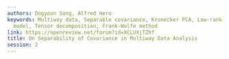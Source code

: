 ```yaml
---
authors: Dogyoon Song, Alfred Hero
keywords: Multiway data, Separable covariance, Kronecker PCA, Low-rank covariance
  model, Tensor decomposition, Frank-Wolfe method
link: https://openreview.net/forum?id=XCLUXjTZhf
title: On Separability of Covariance in Multiway Data Analysis
session: 2
---
```

